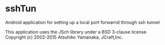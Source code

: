 # sshTun
Android application for setting up a local port forwarnd through ssh tunnel

This application uses the JSch library under a BSD 3-clause license. Copyright (c) 2002-2015 Atsuhiko Yamanaka, JCraft,Inc. 
